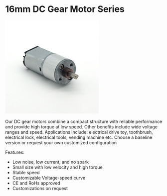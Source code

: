 # 16mm DC Gear Motor Series

![](https://github.com/3rdEyeLabs-io/LDO-Motors/blob/main/Gear%20Motor/16mmDC%20gear%20motor%20series/16mm%20DC%20gear%20motor%20series.jpg)

Our DC gear motors combine a compact structure with reliable performance and provide high torque at low speed.
Other benefits include wide voltage ranges and speed. 
Applications include: electrical drive toy, toothbrush, electrical lock, electrical tools, vending machine etc. 
Choose a baseline version or request your own customized configuration

Features:

* Low noise, low current, and no spark
* Small size with low velocity and high torque
* Stable speed
* Customizable Voltage-speed curve
* CE and RoHs approved
* Customizations on request
